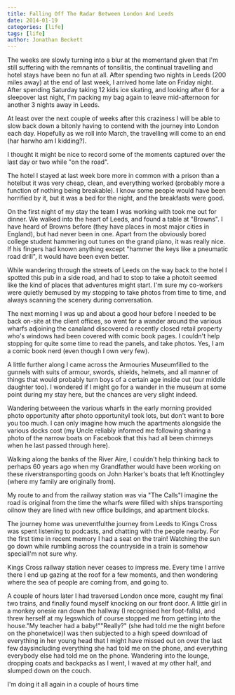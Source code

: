 ```yaml
---
title: Falling Off The Radar Between London And Leeds
date: 2014-01-19
categories: [life]
tags: [life]
author: Jonathan Beckett
---
```


The weeks are slowly turning into a blur at the momentand given that I'm still suffering with the remnants of tonsilitis, the continual travelling and hotel stays have been no fun at all. After spending two nights in Leeds (200 miles away) at the end of last week, I arrived home late on Friday night. After spending Saturday taking 12 kids ice skating, and looking after 6 for a sleepover last night, I'm packing my bag again to leave mid-afternoon for another 3 nights away in Leeds.

At least over the next couple of weeks after this craziness I will be able to slow back down a bitonly having to contend with the journey into London each day. Hopefully as we roll into March, the travelling will come to an end (har harwho am I kidding?).

I thought it might be nice to record some of the moments captured over the last day or two while "on the road".

The hotel I stayed at last week bore more in common with a prison than a hotelbut it was very cheap, clean, and everything worked (probably more a function of nothing being breakable). I know some people would have been horrified by it, but it was a bed for the night, and the breakfasts were good.

On the first night of my stay the team I was working with took me out for dinner. We walked into the heart of Leeds, and found a table at "Browns". I have heard of Browns before (they have places in most major cities in England), but had never been in one. Apart from the obviously bored college student hammering out tunes on the grand piano, it was really nice. If his fingers had known anything except "hammer the keys like a pneumatic road drill", it would have been even better.

While wandering through the streets of Leeds on the way back to the hotel I spotted this pub in a side road, and had to stop to take a photoit seemed like the kind of places that adventures might start. I'm sure my co-workers were quietly bemused by my stopping to take photos from time to time, and always scanning the scenery during conversation.

The next morning I was up and about a good hour before I needed to be back on-site at the client offices, so went for a wander around the various wharfs adjoining the canaland discovered a recently closed retail property who's windows had been covered with comic book pages. I couldn't help stopping for quite some time to read the panels, and take photos. Yes, I am a comic book nerd (even though I own very few).

A little further along I came across the Armouries Museumfilled to the gunnels with suits of armour, swords, shields, helmets, and all manner of things that would probably turn boys of a certain age inside out (our middle daughter too). I wondered if I might go for a wander in the museum at some point during my stay here, but the chances are very slight indeed.

Wandering betweeen the various wharfs in the early morning provided photo opportunity after photo opportunityI took lots, but don't want to bore you too much. I can only imagine how much the apartments alongside the various docks cost (my Uncle reliably informed me following sharing a photo of the narrow boats on Facebook that this had all been chimneys when he last passed through here).

Walking along the banks of the River Aire, I couldn't help thinking back to perhaps 60 years ago when my Grandfather would have been working on these riverstransporting goods on John Harker's boats that left Knottingley (where my family are originally from).

My route to and from the railway station was via "The Calls"I imagine the road is original from the time the wharfs were filled with ships transporting oilnow they are lined with new office buildings, and apartment blocks.

The journey home was uneventfulthe journey from Leeds to Kings Cross was spent listening to podcasts, and chatting with the people nearby. For the first time in recent memory I had a seat on the train! Watching the sun go down while rumbling across the countryside in a train is somehow specialI'm not sure why.

Kings Cross railway station never ceases to impress me. Every time I arrive there I end up gazing at the roof for a few moments, and then wondering where the sea of people are coming from, and going to.

A couple of hours later I had traversed London once more, caught my final two trains, and finally found myself knocking on our front door. A little girl in a monkey onesie ran down the hallway (I recognised her foot-falls), and threw herself at my legswhich of course stopped me from getting into the house."My teacher had a baby!""Really?" (she had told me the night before on the phonetwice)I was then subjected to a high speed download of everything in her young head that I might have missed out on over the last few daysincluding everything she had told me on the phone, and everything everybody else had told me on the phone. Wandering into the lounge, dropping coats and backpacks as I went, I waved at my other half, and slumped down on the couch.

I'm doing it all again in a couple of hours time